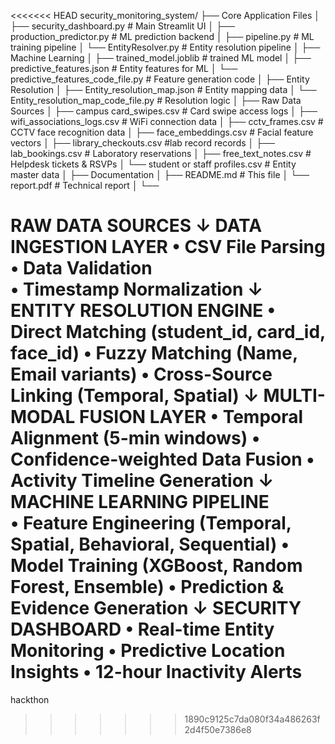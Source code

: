 <<<<<<< HEAD
security_monitoring_system/
├──  Core Application Files
│   ├── security_dashboard.py          # Main Streamlit UI
│   ├── production_predictor.py        # ML prediction backend
│   ├── pipeline.py                    # ML training pipeline
│   └── EntityResolver.py              # Entity resolution pipeline
│
├──  Machine Learning
│   ├── trained_model.joblib           # trained ML model
│   ├── predictive_features.json       # Entity features for ML
│   └── predictive_features_code_file.py # Feature generation code
│
├──  Entity Resolution
│   ├── Entity_resolution_map.json     # Entity mapping data
│   └── Entity_resolution_map_code_file.py # Resolution logic
│
├──  Raw Data Sources
│   ├── campus card_swipes.csv         # Card swipe access logs
│   ├── wifi_associations_logs.csv     # WiFi connection data
│   ├── cctv_frames.csv               # CCTV face recognition data
│   ├── face_embeddings.csv           # Facial feature vectors
│   ├── library_checkouts.csv         #lab record records
│   ├── lab_bookings.csv              # Laboratory reservations
│   ├── free_text_notes.csv           # Helpdesk tickets & RSVPs
│   └── student or staff profiles.csv # Entity master data
│
├──  Documentation
│   ├── README.md                      # This file
│   └── report.pdf                     # Technical report
│
└── 

RAW DATA SOURCES
    ↓
DATA INGESTION LAYER
• CSV File Parsing
• Data Validation  
• Timestamp Normalization
    ↓
ENTITY RESOLUTION ENGINE
• Direct Matching (student_id, card_id, face_id)
• Fuzzy Matching (Name, Email variants)
• Cross-Source Linking (Temporal, Spatial)
    ↓
MULTI-MODAL FUSION LAYER
• Temporal Alignment (5-min windows)
• Confidence-weighted Data Fusion
• Activity Timeline Generation
    ↓
MACHINE LEARNING PIPELINE  
• Feature Engineering (Temporal, Spatial, Behavioral, Sequential)
• Model Training (XGBoost, Random Forest, Ensemble)
• Prediction & Evidence Generation
    ↓
SECURITY DASHBOARD
• Real-time Entity Monitoring
• Predictive Location Insights
• 12-hour Inactivity Alerts
=======
hackthon
>>>>>>> 1890c9125c7da080f34a486263f2d4f50e7386e8
